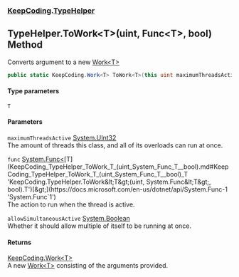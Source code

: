 ### [KeepCoding](KeepCoding.md 'KeepCoding').[TypeHelper](KeepCoding_TypeHelper.md 'KeepCoding.TypeHelper')
## TypeHelper.ToWork&lt;T&gt;(uint, Func&lt;T&gt;, bool) Method
Converts argument to a new [Work&lt;T&gt;](KeepCoding_Work_T_.md 'KeepCoding.Work&lt;T&gt;')
```csharp
public static KeepCoding.Work<T> ToWork<T>(this uint maximumThreadsActive, System.Func<T> func, bool allowSimultaneousActive=false);
```
#### Type parameters
<a name='KeepCoding_TypeHelper_ToWork_T_(uint_System_Func_T__bool)_T'></a>
`T`  
  
#### Parameters
<a name='KeepCoding_TypeHelper_ToWork_T_(uint_System_Func_T__bool)_maximumThreadsActive'></a>
`maximumThreadsActive` [System.UInt32](https://docs.microsoft.com/en-us/dotnet/api/System.UInt32 'System.UInt32')  
The amount of threads this class, and all of its overloads can run at once.
  
<a name='KeepCoding_TypeHelper_ToWork_T_(uint_System_Func_T__bool)_func'></a>
`func` [System.Func&lt;](https://docs.microsoft.com/en-us/dotnet/api/System.Func-1 'System.Func`1')[T](KeepCoding_TypeHelper_ToWork_T_(uint_System_Func_T__bool).md#KeepCoding_TypeHelper_ToWork_T_(uint_System_Func_T__bool)_T 'KeepCoding.TypeHelper.ToWork&lt;T&gt;(uint, System.Func&lt;T&gt;, bool).T')[&gt;](https://docs.microsoft.com/en-us/dotnet/api/System.Func-1 'System.Func`1')  
The action to run when the thread is active.
  
<a name='KeepCoding_TypeHelper_ToWork_T_(uint_System_Func_T__bool)_allowSimultaneousActive'></a>
`allowSimultaneousActive` [System.Boolean](https://docs.microsoft.com/en-us/dotnet/api/System.Boolean 'System.Boolean')  
Whether it should allow multiple of itself to be running at once.
  
#### Returns
[KeepCoding.Work&lt;](KeepCoding_Work_T_.md 'KeepCoding.Work&lt;T&gt;')[T](KeepCoding_TypeHelper_ToWork_T_(uint_System_Func_T__bool).md#KeepCoding_TypeHelper_ToWork_T_(uint_System_Func_T__bool)_T 'KeepCoding.TypeHelper.ToWork&lt;T&gt;(uint, System.Func&lt;T&gt;, bool).T')[&gt;](KeepCoding_Work_T_.md 'KeepCoding.Work&lt;T&gt;')  
A new [Work&lt;T&gt;](KeepCoding_Work_T_.md 'KeepCoding.Work&lt;T&gt;') consisting of the arguments provided.
